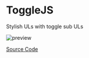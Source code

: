 # ToggleJS
Stylish ULs with toggle sub ULs

![preview](https://i.imgur.com/WUL7Qor.gif)

[Source Code](https://codepen.io/mahabbat/pen/xjGGeW)
